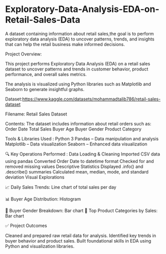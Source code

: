 # Exploratory-Data-Analysis-EDA-on-Retail-Sales-Data
A dataset containing information about retail sales,the goal is to perform exploratory data analysis (EDA) to uncover patterns, trends, and insights that can help the retail business make informed decisions.

Project Overview:

This project performs Exploratory Data Analysis (EDA) on a retail sales dataset to uncover
patterns and trends in customer behavior, product performance, and overall sales metrics.

The analysis is visualized using Python libraries such as Matplotlib and Seaborn to generate
insightful graphs.

Dataset:https://www.kaggle.com/datasets/mohammadtalib786/retail-sales-dataset

Filename: Retail Sales Dataset

Contents: The dataset includes information about retail orders such as:
Order Date
Total Sales
Buyer Age
Buyer Gender
Product Category

Tools & Libraries Used :
Python 3
Pandas – Data manipulation and analysis
Matplotlib – Data visualization
Seaborn – Enhanced data visualization

🔍 Key Operations Performed :
Data Loading & Cleaning
Imported CSV data using pandas
Converted Order Date to datetime format
Checked for and removed missing values
Descriptive Statistics
Displayed .info() and .describe() summaries
Calculated mean, median, mode, and standard deviation
Visual Explorations

📈 Daily Sales Trends: Line chart of total sales per day

📊 Buyer Age Distribution: Histogram

🧍 Buyer Gender Breakdown: Bar chart
🛒 Top Product Categories by Sales: Bar chart

✅ Project Outcomes

Cleaned and prepared raw retail data for analysis.
Identified key trends in buyer behavior and product sales.
Built foundational skills in EDA using Python and visualization libraries.
